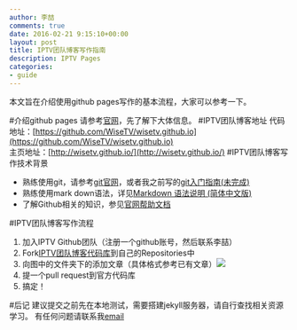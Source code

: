 ```yaml
---
author: 李喆
comments: true
date: 2016-02-21 9:15:10+00:00
layout: post
title: IPTV团队博客写作指南
description: IPTV Pages
categories:
- guide
---
```


本文旨在介绍使用github pages写作的基本流程，大家可以参考一下。

<!-- more -->  
#介绍github pages
请参考[官网](https://pages.github.com/)，先了解下大体信息。
#IPTV团队博客地址
代码地址：[https://github.com/WiseTV/wisetv.github.io](https://github.com/WiseTV/wisetv.github.io)  
主页地址：[http://wisetv.github.io/](http://wisetv.github.io/)
#IPTV团队博客写作技术背景
* 熟练使用git，请参考[git官网](http://git-scm.com/)，或者我之前写的[git入门指南(未完成)](http://wisetv.github.io/Git-Quick-Instruction)
* 熟练使用mark down语法，详见[Markdown 语法说明 (简体中文版)](http://www.appinn.com/markdown/)
* 了解Github相关的知识，参见[官网帮助文档](https://help.github.com/)  

#IPTV团队博客写作流程
1. 加入IPTV Github团队（注册一个github账号，然后联系李喆）
2. Fork[IPTV团队博客代码库](https://github.com/WiseTV/wisetv.github.io)到自己的Repositories中
3. 向图中的文件夹下的添加文章（具体格式参考已有文章）![](http://7xkda0.com1.z0.glb.clouddn.com/16-2-23/15604278.jpg)  
4. 提一个pull request到官方代码库
5. 搞定！

#后记
建议提交之前先在本地测试，需要搭建jekyll服务器，请自行查找相关资源学习。
有任何问题请联系我[email](mailto:lizhe1@wisetv.com.cn)
